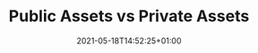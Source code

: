 ---
title: "Public Assets vs Private Assets"
description: "Transparency through Public Attestation"
lead: "Transparency through Public Attestation"
date: 2021-05-18T14:52:25+01:00
lastmod: 2021-05-18T14:52:25+01:00
draft: true
images: []
menu:
  docs:
    parent: "beyond-the-basics"
weight: 30
toc: false
---